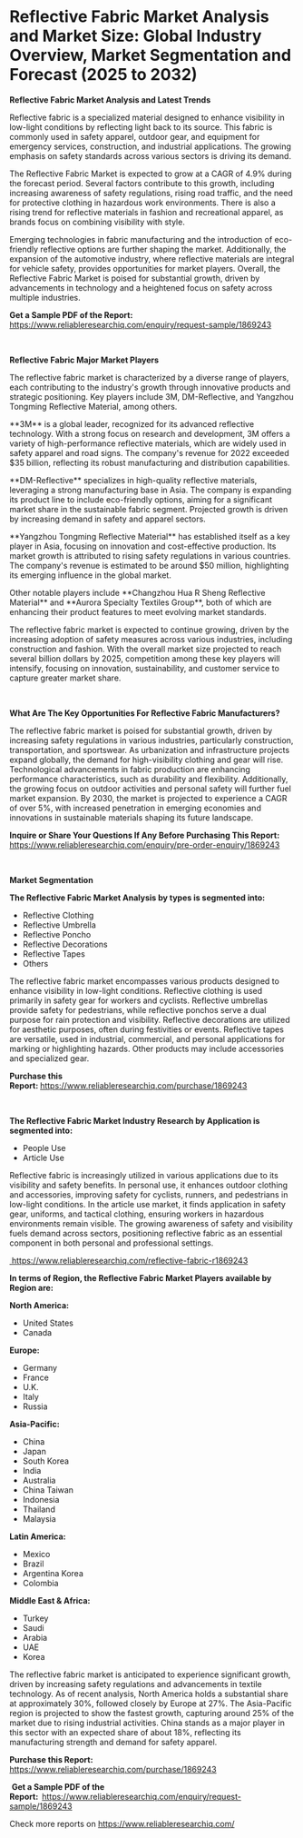 <p><h1>Reflective Fabric Market Analysis and Market Size: Global Industry Overview, Market Segmentation and Forecast (2025 to 2032)</h1></p><p><strong>Reflective Fabric Market Analysis and Latest Trends</strong></p>
<p><p>Reflective fabric is a specialized material designed to enhance visibility in low-light conditions by reflecting light back to its source. This fabric is commonly used in safety apparel, outdoor gear, and equipment for emergency services, construction, and industrial applications. The growing emphasis on safety standards across various sectors is driving its demand.</p><p>The Reflective Fabric Market is expected to grow at a CAGR of 4.9% during the forecast period. Several factors contribute to this growth, including increasing awareness of safety regulations, rising road traffic, and the need for protective clothing in hazardous work environments. There is also a rising trend for reflective materials in fashion and recreational apparel, as brands focus on combining visibility with style.</p><p>Emerging technologies in fabric manufacturing and the introduction of eco-friendly reflective options are further shaping the market. Additionally, the expansion of the automotive industry, where reflective materials are integral for vehicle safety, provides opportunities for market players. Overall, the Reflective Fabric Market is poised for substantial growth, driven by advancements in technology and a heightened focus on safety across multiple industries.</p></p>
<p><strong>Get a Sample PDF of the Report:&nbsp;</strong> <a href="https://www.reliableresearchiq.com/enquiry/request-sample/1869243?utm_campaign=3180&utm_medium=2&utm_source=Github&utm_content=ia&utm_term=04042025&utm_id=reflective-fabric">https://www.reliableresearchiq.com/enquiry/request-sample/1869243</a></p>
<p>&nbsp;</p>
<p><strong>Reflective Fabric Major Market Players</strong></p>
<p><p>The reflective fabric market is characterized by a diverse range of players, each contributing to the industry's growth through innovative products and strategic positioning. Key players include 3M, DM-Reflective, and Yangzhou Tongming Reflective Material, among others.</p><p>**3M** is a global leader, recognized for its advanced reflective technology. With a strong focus on research and development, 3M offers a variety of high-performance reflective materials, which are widely used in safety apparel and road signs. The company's revenue for 2022 exceeded $35 billion, reflecting its robust manufacturing and distribution capabilities.</p><p>**DM-Reflective** specializes in high-quality reflective materials, leveraging a strong manufacturing base in Asia. The company is expanding its product line to include eco-friendly options, aiming for a significant market share in the sustainable fabric segment. Projected growth is driven by increasing demand in safety and apparel sectors.</p><p>**Yangzhou Tongming Reflective Material** has established itself as a key player in Asia, focusing on innovation and cost-effective production. Its market growth is attributed to rising safety regulations in various countries. The company's revenue is estimated to be around $50 million, highlighting its emerging influence in the global market.</p><p>Other notable players include **Changzhou Hua R Sheng Reflective Material** and **Aurora Specialty Textiles Group**, both of which are enhancing their product features to meet evolving market standards.</p><p>The reflective fabric market is expected to continue growing, driven by the increasing adoption of safety measures across various industries, including construction and fashion. With the overall market size projected to reach several billion dollars by 2025, competition among these key players will intensify, focusing on innovation, sustainability, and customer service to capture greater market share.</p></p>
<p>&nbsp;</p>
<p><strong>What Are The Key Opportunities For Reflective Fabric Manufacturers?</strong></p>
<p><p>The reflective fabric market is poised for substantial growth, driven by increasing safety regulations in various industries, particularly construction, transportation, and sportswear. As urbanization and infrastructure projects expand globally, the demand for high-visibility clothing and gear will rise. Technological advancements in fabric production are enhancing performance characteristics, such as durability and flexibility. Additionally, the growing focus on outdoor activities and personal safety will further fuel market expansion. By 2030, the market is projected to experience a CAGR of over 5%, with increased penetration in emerging economies and innovations in sustainable materials shaping its future landscape.</p></p>
<p><strong>Inquire or Share Your Questions If Any Before Purchasing This Report:</strong> <a href="https://www.reliableresearchiq.com/enquiry/pre-order-enquiry/1869243?utm_campaign=3180&utm_medium=2&utm_source=Github&utm_content=ia&utm_term=04042025&utm_id=reflective-fabric">https://www.reliableresearchiq.com/enquiry/pre-order-enquiry/1869243</a></p>
<p>&nbsp;</p>
<p><strong>Market Segmentation</strong></p>
<p><strong>The Reflective Fabric Market Analysis by types is segmented into:</strong></p>
<p><ul><li>Reflective Clothing</li><li>Reflective Umbrella</li><li>Reflective Poncho</li><li>Reflective Decorations</li><li>Reflective Tapes</li><li>Others</li></ul></p>
<p><p>The reflective fabric market encompasses various products designed to enhance visibility in low-light conditions. Reflective clothing is used primarily in safety gear for workers and cyclists. Reflective umbrellas provide safety for pedestrians, while reflective ponchos serve a dual purpose for rain protection and visibility. Reflective decorations are utilized for aesthetic purposes, often during festivities or events. Reflective tapes are versatile, used in industrial, commercial, and personal applications for marking or highlighting hazards. Other products may include accessories and specialized gear.</p></p>
<p><strong>Purchase this Report:&nbsp;</strong><a href="https://www.reliableresearchiq.com/purchase/1869243?utm_campaign=3180&utm_medium=2&utm_source=Github&utm_content=ia&utm_term=04042025&utm_id=reflective-fabric">https://www.reliableresearchiq.com/purchase/1869243</a></p>
<p>&nbsp;</p>
<p><strong>The Reflective Fabric Market Industry Research by Application is segmented into:</strong></p>
<p><ul><li>People Use</li><li>Article Use</li></ul></p>
<p><p>Reflective fabric is increasingly utilized in various applications due to its visibility and safety benefits. In personal use, it enhances outdoor clothing and accessories, improving safety for cyclists, runners, and pedestrians in low-light conditions. In the article use market, it finds application in safety gear, uniforms, and tactical clothing, ensuring workers in hazardous environments remain visible. The growing awareness of safety and visibility fuels demand across sectors, positioning reflective fabric as an essential component in both personal and professional settings.</p></p>
<p><a href="https://www.reliableresearchiq.com/reflective-fabric-r1869243?utm_campaign=3180&utm_medium=2&utm_source=Github&utm_content=ia&utm_term=04042025&utm_id=reflective-fabric">&nbsp;https://www.reliableresearchiq.com/reflective-fabric-r1869243</a></p>
<p><strong>In terms of Region, the Reflective Fabric Market Players available by Region are:</strong></p>
<p>
    <p> <strong> North America: </strong>
        <ul>
            <li>United States</li>
            <li>Canada</li>
        </ul>
        </p> 
    <p> <strong> Europe: </strong>
        <ul>
            <li>Germany</li>
            <li>France</li>
            <li>U.K.</li>
            <li>Italy</li>
            <li>Russia</li>
        </ul>
        </p> 
    <p> <strong> Asia-Pacific: </strong>
        <ul>
            <li>China</li>
            <li>Japan</li>
            <li>South Korea</li>
            <li>India</li>
            <li>Australia</li>
            <li>China Taiwan</li>
            <li>Indonesia</li>
            <li>Thailand</li>
            <li>Malaysia</li>
        </ul>
        </p> 
    <p> <strong> Latin America: </strong>
        <ul>
            <li>Mexico</li>
            <li>Brazil</li>
            <li>Argentina Korea</li>
            <li>Colombia</li>
        </ul>
        </p> 
    <p> <strong> Middle East & Africa: </strong>
        <ul>
            <li>Turkey</li>
            <li>Saudi</li>
            <li>Arabia</li>
            <li>UAE</li>
            <li>Korea</li>
        </ul>
    </p>
    </p>
<p><p>The reflective fabric market is anticipated to experience significant growth, driven by increasing safety regulations and advancements in textile technology. As of recent analysis, North America holds a substantial share at approximately 30%, followed closely by Europe at 27%. The Asia-Pacific region is projected to show the fastest growth, capturing around 25% of the market due to rising industrial activities. China stands as a major player in this sector with an expected share of about 18%, reflecting its manufacturing strength and demand for safety apparel.</p></p>
<p><strong>Purchase this Report: </strong><a href="https://www.reliableresearchiq.com/purchase/1869243?utm_campaign=3180&utm_medium=2&utm_source=Github&utm_content=ia&utm_term=04042025&utm_id=reflective-fabric">https://www.reliableresearchiq.com/purchase/1869243</a></p>
<p>&nbsp;<strong>Get a Sample PDF of the Report:&nbsp;&nbsp;</strong><a href="https://www.reliableresearchiq.com/enquiry/request-sample/1869243?utm_campaign=3180&utm_medium=2&utm_source=Github&utm_content=ia&utm_term=04042025&utm_id=reflective-fabric">https://www.reliableresearchiq.com/enquiry/request-sample/1869243</a></p>
<p><strong></strong></p>
<p>Check more reports on <a href="https://www.reliableresearchiq.com/?utm_campaign=3180&utm_medium=2&utm_source=Github&utm_content=ia&utm_term=04042025&utm_id=reflective-fabric">https://www.reliableresearchiq.com/</a></p>